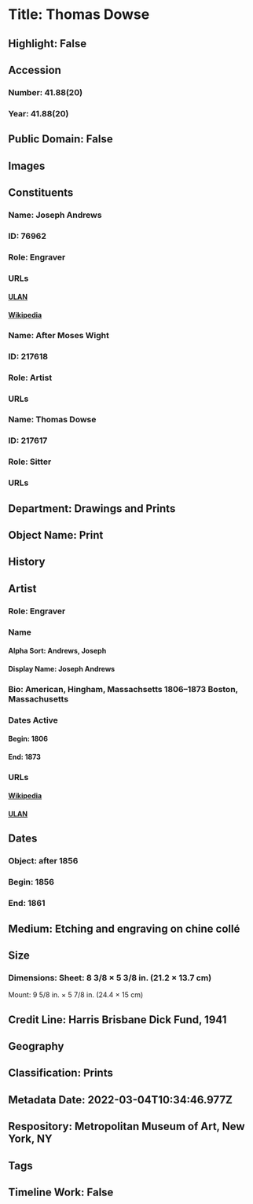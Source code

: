 # Title: Thomas Dowse
## Highlight: False
## Accession
### Number: 41.88(20)
### Year: 41.88(20)
## Public Domain: False
## Images
## Constituents
### Name: Joseph Andrews
### ID: 76962
### Role: Engraver
### URLs
#### [ULAN](http://vocab.getty.edu/page/ulan/500007355)
#### [Wikipedia](https://www.wikidata.org/wiki/Q52224107)
### Name: After Moses Wight
### ID: 217618
### Role: Artist
### URLs
### Name: Thomas Dowse
### ID: 217617
### Role: Sitter
### URLs
## Department: Drawings and Prints
## Object Name: Print
## History
## Artist
### Role: Engraver
### Name
#### Alpha Sort: Andrews, Joseph
#### Display Name: Joseph Andrews
### Bio: American, Hingham, Massachsetts 1806–1873 Boston, Massachusetts
### Dates Active
#### Begin: 1806
#### End: 1873
### URLs
#### [Wikipedia](https://www.wikidata.org/wiki/Q52224107)
#### [ULAN](http://vocab.getty.edu/page/ulan/500007355)
## Dates
### Object: after 1856
### Begin: 1856
### End: 1861
## Medium: Etching and engraving on chine collé
## Size
### Dimensions: Sheet: 8 3/8 × 5 3/8 in. (21.2 × 13.7 cm)
Mount: 9 5/8 in. × 5 7/8 in. (24.4 × 15 cm)
## Credit Line: Harris Brisbane Dick Fund, 1941
## Geography
## Classification: Prints
## Metadata Date: 2022-03-04T10:34:46.977Z
## Respository: Metropolitan Museum of Art, New York, NY
## Tags
## Timeline Work: False